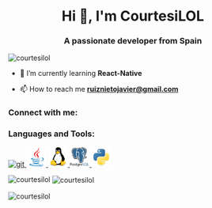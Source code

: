 <h1 align="center">Hi 👋, I'm CourtesiLOL</h1>
<h3 align="center">A passionate developer from Spain</h3>

<p align="left"> <img src="https://komarev.com/ghpvc/?username=courtesilol&label=Profile%20views&color=0e75b6&style=flat" alt="courtesilol" /> </p>

- 🌱 I’m currently learning **React-Native**

- 📫 How to reach me **ruiznietojavier@gmail.com**

<h3 align="left">Connect with me:</h3>
<p align="left">
</p>

<h3 align="left">Languages and Tools:</h3>
<p align="left"> <a href="https://git-scm.com/" target="_blank" rel="noreferrer"> <img src="https://www.vectorlogo.zone/logos/git-scm/git-scm-icon.svg" alt="git" width="40" height="40"/> </a> <a href="https://www.java.com" target="_blank" rel="noreferrer"> <img src="https://raw.githubusercontent.com/devicons/devicon/master/icons/java/java-original.svg" alt="java" width="40" height="40"/> </a> <a href="https://www.linux.org/" target="_blank" rel="noreferrer"> <img src="https://raw.githubusercontent.com/devicons/devicon/master/icons/linux/linux-original.svg" alt="linux" width="40" height="40"/> </a> <a href="https://www.postgresql.org" target="_blank" rel="noreferrer"> <img src="https://raw.githubusercontent.com/devicons/devicon/master/icons/postgresql/postgresql-original-wordmark.svg" alt="postgresql" width="40" height="40"/> </a> <a href="https://www.python.org" target="_blank" rel="noreferrer"> <img src="https://raw.githubusercontent.com/devicons/devicon/master/icons/python/python-original.svg" alt="python" width="40" height="40"/> </a>  </p>

<p><img align="left" src="https://github-readme-stats.vercel.app/api/top-langs?username=courtesilol&show_icons=true&locale=en&layout=compact" alt="courtesilol" /></p>

<p>&nbsp;<img align="center" src="https://github-readme-stats.vercel.app/api?username=courtesilol&show_icons=true&locale=en" alt="courtesilol" /></p>

<p><img align="center" src="https://github-readme-streak-stats.herokuapp.com/?user=courtesilol&" alt="courtesilol" /></p>
